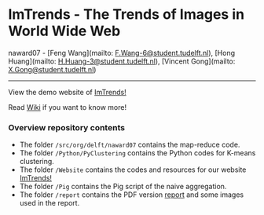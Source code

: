 ImTrends - The Trends of Images in World Wide Web
==================
naward07 - [Feng Wang](mailto: F.Wang-6@student.tudelft.nl), [Hong Huang](mailto: H.Huang-3@student.tudelft.nl), [Vincent Gong](mailto: X.Gong@student.tudelft.nl)

--------

View the demo website of [ImTrends!](http://breezeandstorm.com/naward07/index.php)

Read [Wiki](https://github.com/norvigaward/naward07/wiki) if you want to know more!

### Overview repository contents

* The folder `/src/org/delft/naward07` contains the map-reduce code.
* The folder `/Python/PyClustering` contains the Python codes for K-means clustering.
* The folder `/Website` contains the codes and resources for our website [ImTrends!](http://breezeandstorm.com/naward07/index.php)
* The folder `/Pig` contains the Pig script of the naive aggregation.
* The folder `/report` contains the PDF version [report](https://www.dropbox.com/s/xv5x5c4evp5gsdz/report.pdf?dl=0) and some images used in the report.

